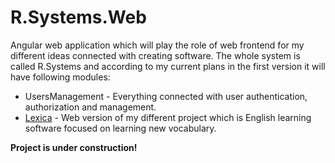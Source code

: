 # R.Systems.Web

Angular web application which will play the role of web frontend for my different ideas connected with creating software.
The whole system is called R.Systems and according to my current plans in the first version it will have following modules:

- UsersManagement - Everything connected with user authentication, authorization and management.
- [Lexica](https://github.com/lrydzkowski/Lexica) - Web version of my different project which is English learning software focused on
learning new vocabulary.

**Project is under construction!**
